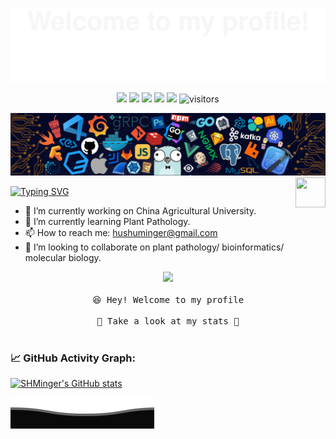 <!--
**SHMinger/SHMinger** is a ✨ _special_ ✨ repository because its `README.md` (this file) appears on your GitHub profile.

Here are some ideas to get you started:

### Hi there 👋
- 🔭 I’m currently working on ...
- 🌱 I’m currently learning ...
- 👯 I’m looking to collaborate on ...
- 🤔 I’m looking for help with ...
- 💬 Ask me about ...
- 📫 How to reach me: ...
- 😄 Pronouns: ...
- ⚡ Fun fact: ...
-->

![](assets/Bottom_up.svg)

<!--   my-icons -->
<p align="center">
    <a href="https://github.com/SHMinger/SHMinger"><img src="https://img.shields.io/badge/status-updating-brightgreen.svg"></a>
    <a href="https://github.com/python/cpython"><img src="https://img.shields.io/badge/Python-3.10-FF1493.svg"></a>
    <a href="https://github.com/SHMinger/SHMinger/graphs/contributors"><img src="https://img.shields.io/github/contributors/BEPb/BEPb?color=blue"></a>
    <a href="https://github.com/SHMinger/SHMinger/stargazers"><img src="https://img.shields.io/github/stars/SHMinger/SHMinger.svg?logo=github"></a>
    <a href="https://github.com/SHMinger/SHMinger/network/members"><img src="https://img.shields.io/github/forks/SHMinger/SHMinger.svg?color=blue&logo=github"></a>
    <img src="https://visitor-badge.laobi.icu/badge?page_id=SHMinger.SHMinger" alt="visitors"/>   
</p>

<!--   my-header-img -->
![](./src/header_.png)
<a href="https://www.python.org/"><img src="https://upload.wikimedia.org/wikipedia/commons/c/c3/Python-logo-notext.svg" align="right" height="48" width="48" ></a>

<!--   my-ticker -->    
[![Typing SVG](https://readme-typing-svg.herokuapp.com?color=%2336BCF7&center=true&vCenter=true&width=600&lines=Hi+there+👋,+I+am+Shuming+Hu;+Welcome+to+My+Profile!;Always+learning+new+things)](https://git.io/typing-svg)
<!--   profile -->  
- 🔭 I’m currently working on China Agricultural University.
- 🌱 I’m currently learning Plant Pathology.
- 📫 How to reach me: hushuminger@gmail.com
- 👯 I’m looking to collaborate on plant pathology/ bioinformatics/ molecular biology.

<p align="center">
  <img src="https://user-images.githubusercontent.com/5679180/79618120-0daffb80-80be-11ea-819e-d2b0fa904d07.gif" width="27px">
  <br><br />
  <samp>
    😆 Hey! Welcome to my profile
    <br />
    <br />🍉 Take a look at my stats  🌱
    <br />
    <br />
  </samp>

<!-- GitHub stats graph -->
### 📈 GitHub Activity Graph:

[![SHMinger's GitHub stats](https://github-readme-stats.vercel.app/api?username=SHMinger)](https://github.com/SHMinger/github-readme-stats)



![](assets/Bottom_down.svg)

